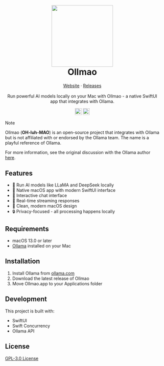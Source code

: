 <h1 align="center">
  <img src="https://ollmao.com/ollmao_icon.svg" width = "200" height = "200">
  <br />
  Ollmao
</h1>

<p align="center">
  <a href="https://www.ollmao.com">Website</a>
  ·
  <a href="https://github.com/LinkScapeOfficial/Ollmao/releases">Releases</a>
  <br />
  <br />
  Run powerful AI models locally on your Mac with Ollmao - a native SwiftUI app that integrates with Ollama.
</p>

<p align="center">
<img alt="Downloads" src="https://img.shields.io/github/downloads/LinkScapeOfficial/Ollmao/total?label=Downloads" height=22.5>
<img alt="License" src="https://img.shields.io/github/license/LinkScapeOfficial/Ollmao?label=License" height=22.5>
</p>

> [!NOTE]
> Ollmao (**OH-luh-MAO**) is an open-source project that integrates with Ollama but is not affiliated with or endorsed by the Ollama team. The name is a playful reference of Ollama.  
> 
> For more information, see the original discussion with the Ollama author [here](https://github.com/LinkScapeOfficial/Ollmao/issues/2).  


## Features

- 🤖 Run AI models like LLaMA and DeepSeek locally
- 🚀 Native macOS app with modern SwiftUI interface
- 💬 Interactive chat interface
- 🔄 Real-time streaming responses
- 🎨 Clean, modern macOS design
- 🔒 Privacy-focused - all processing happens locally

## Requirements

- macOS 13.0 or later
- [Ollama](https://ollama.com) installed on your Mac

## Installation

1. Install Ollama from [ollama.com](https://ollama.com)
2. Download the latest release of Ollmao
3. Move Ollmao.app to your Applications folder

## Development

This project is built with:
- SwiftUI
- Swift Concurrency
- Ollama API

## License

[GPL-3.0 License](LICENSE)
